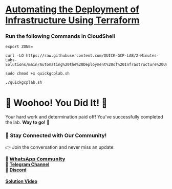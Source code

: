 # [Automating the Deployment of Infrastructure Using Terraform ](https://www.cloudskillsboost.google/focuses/19098?parent=catalog)

### Run the following Commands in CloudShell
```
export ZONE=
```
```
curl -LO https://raw.githubusercontent.com/QUICK-GCP-LAB/2-Minutes-Labs-Solutions/main/Automating%20the%20Deployment%20of%20Infrastructure%20Using%20Terraform/quickgcplab.sh

sudo chmod +x quickgcplab.sh

./quickgcplab.sh
```

# 🎉 Woohoo! You Did It! 🎉

Your hard work and determination paid off!
You've successfully completed the lab. **Way to go!** 🚀

### 💬 Stay Connected with Our Community!

👉 Join the conversation and never miss an update:

💚 [**𝗪𝗵𝗮𝘁𝘀𝗔𝗽𝗽 𝗖𝗼𝗺𝗺𝘂𝗻𝗶𝘁𝘆**](https://chat.whatsapp.com/FYKYrKwcwYDE2Xl08SEi7D) <br>
📢 [**Telegram Channel**](https://t.me/+e1HQkO3ao2FmMGQ1) <br>
👥 [**Discord**](https://discord.gg/VzBN22adUC)

#### [Solution Video](https://www.youtube.com/@officialSheBright)
